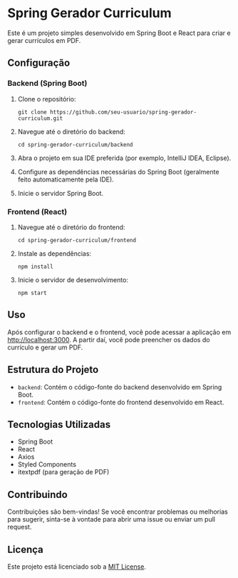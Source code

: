 # Spring Gerador Curriculum

Este é um projeto simples desenvolvido em Spring Boot e React para criar e gerar currículos em PDF.

## Configuração

### Backend (Spring Boot)

1. Clone o repositório:

    ```
    git clone https://github.com/seu-usuario/spring-gerador-curriculum.git
    ```

2. Navegue até o diretório do backend:

    ```
    cd spring-gerador-curriculum/backend
    ```

3. Abra o projeto em sua IDE preferida (por exemplo, IntelliJ IDEA, Eclipse).

4. Configure as dependências necessárias do Spring Boot (geralmente feito automaticamente pela IDE).

5. Inicie o servidor Spring Boot.

### Frontend (React)

1. Navegue até o diretório do frontend:

    ```
    cd spring-gerador-curriculum/frontend
    ```

2. Instale as dependências:

    ```
    npm install
    ```

3. Inicie o servidor de desenvolvimento:

    ```
    npm start
    ```

## Uso

Após configurar o backend e o frontend, você pode acessar a aplicação em [http://localhost:3000](http://localhost:3000). A partir daí, você pode preencher os dados do currículo e gerar um PDF.

## Estrutura do Projeto

- `backend`: Contém o código-fonte do backend desenvolvido em Spring Boot.
- `frontend`: Contém o código-fonte do frontend desenvolvido em React.

## Tecnologias Utilizadas

- Spring Boot
- React
- Axios
- Styled Components
- itextpdf (para geração de PDF)

## Contribuindo

Contribuições são bem-vindas! Se você encontrar problemas ou melhorias para sugerir, sinta-se à vontade para abrir uma issue ou enviar um pull request.

## Licença

Este projeto está licenciado sob a [MIT License](LICENSE).
